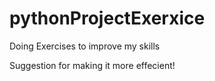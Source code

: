 # pythonProjectExerxice
Doing Exercises to improve my skills

Suggestion for making it more effecient!
